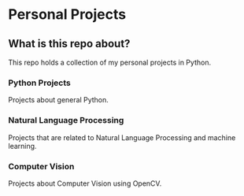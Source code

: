 # Personal Projects

## What is this repo about?
This repo holds a collection of my personal projects in Python.

### Python Projects
Projects about general Python.

### Natural Language Processing
Projects that are related to Natural Language Processing and machine learning.

### Computer Vision
Projects about Computer Vision using OpenCV.
